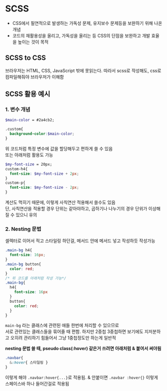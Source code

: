 # SCSS
- CSS에서 필연적으로 발생하는 가독성 문제, 유지보수 문제등을 보완하기 위해 나온 개념
- 코드의 재활용성을 올리고, 가독성을 올리는 등 CSS의 단점을 보완하고 개발 효율을 높이는 것이 목적

## SCSS to CSS
브라우저는 HTML, CSS, JavaScript 밖에 못읽는다. 따라서 scss로 작성해도, css로 컴파일해줘야 브라우저가 이해함

## SCSS 활용 예시
### 1. 변수 개념
```scss
$main-color = #2a4cb2;

.custom{
  background-color:$main-color;
}
```
위 코드처럼 특정 변수에 값을 할당해두고 편하게 쓸 수 있음   
또는 아래처럼 활용도 가능
```scss
$my-font-size = 20px;
custom-h4{
  font-size: $my-font-size + 2px;
}
custom-p{
  font-size: $my-font-size - 2px;
}
```
계산도 먹히기 때문에, 이렇게 사칙연산 적용해서 쓸수도 있음   
단, 사칙연산을 적용할 경우 단위는 같아야하고, 곱하기나 나누기의 경우 단위가 이상해질 수 있으니 유의

### 2. Nesting 문법
셀렉터로 이어서 적고 스타일링 하던걸, 메서드 안에 메서드 넣고 작성하듯 작성가능
```scss
.main-bg h4{
  font-size: 16px;
}
.main-bg button{
  color: red;
}
/* 위 코드를 아래처럼 작성 가능*/
.main-bg{
  h4{
    font-size: 16px
  }
  button{
    color: red;
  }
}
```
`main-bg` 라는 클래스에 관련된 애들 한번에 처리할 수 있으므로   
서로 관련있는 클래스들을 묶어줄 때 편함. 하지만 2중첩 3중첩하면 보기에도 지저분하고 오히려 관리하기 힘들어서 그냥 1중첩정도만 하는게 일반적

**nesting 문법 쓸 때, pseudo class(:hover) 같은거 쓰려면 아래처럼 & 붙여서 써야됨**
```scss
.navbar{
  &:hover{ 스타일링 }
}
```
이렇게 해야 `.navbar:hover{...}`로 적용됨. & 안붙이면 `.navbar :hover{}` 이렇게 스페이스바 하나 들어간걸로 적용됨
